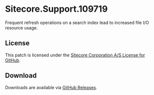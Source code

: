 # Sitecore.Support.109719
Frequent refresh operations on a search index lead to increased file I/O resource usage.

## License  
This patch is licensed under the [Sitecore Corporation A/S License for GitHub](https://github.com/sitecoresupport/Sitecore.Support.109719/blob/master/LICENSE).  

## Download  
Downloads are available via [GitHub Releases](https://github.com/sitecoresupport/Sitecore.Support.109719/releases).  
